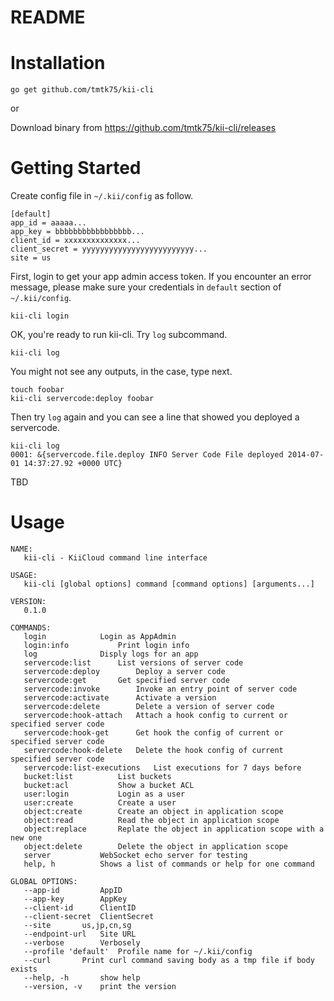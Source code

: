 # README

# Installation

```
go get github.com/tmtk75/kii-cli
```

or

Download binary from <https://github.com/tmtk75/kii-cli/releases>


# Getting Started

Create config file in `~/.kii/config` as follow.

    [default]
    app_id = aaaaa...
    app_key = bbbbbbbbbbbbbbbbb...
    client_id = xxxxxxxxxxxxxx...
    client_secret = yyyyyyyyyyyyyyyyyyyyyyyyy...
    site = us

First, login to get your app admin access token.
If you encounter an error message, please make sure your credentials in `default` section of `~/.kii/config`.

    kii-cli login

OK, you're ready to run kii-cli. Try `log` subcommand.

    kii-cli log

You might not see any outputs, in the case, type next.

    touch foobar
    kii-cli servercode:deploy foobar

Then try `log` again and you can see a line that showed you deployed a servercode.

    kii-cli log
    0001: &{servercode.file.deploy INFO Server Code File deployed 2014-07-01 14:37:27.92 +0000 UTC}

TBD


# Usage

```
NAME:
   kii-cli - KiiCloud command line interface

USAGE:
   kii-cli [global options] command [command options] [arguments...]

VERSION:
   0.1.0

COMMANDS:
   login			Login as AppAdmin
   login:info			Print login info
   log				Disply logs for an app
   servercode:list		List versions of server code
   servercode:deploy		Deploy a server code
   servercode:get		Get specified server code
   servercode:invoke		Invoke an entry point of server code
   servercode:activate		Activate a version
   servercode:delete		Delete a version of server code
   servercode:hook-attach	Attach a hook config to current or specified server code
   servercode:hook-get		Get hook the config of current or specified server code
   servercode:hook-delete	Delete the hook config of current specified server code
   servercode:list-executions	List executions for 7 days before
   bucket:list			List buckets
   bucket:acl			Show a bucket ACL
   user:login			Login as a user
   user:create			Create a user
   object:create		Create an object in application scope
   object:read			Read the object in application scope
   object:replace		Replate the object in application scope with a new one
   object:delete		Delete the object in application scope
   server			WebSocket echo server for testing
   help, h			Shows a list of commands or help for one command
   
GLOBAL OPTIONS:
   --app-id 		AppID
   --app-key 		AppKey
   --client-id 		ClientID
   --client-secret 	ClientSecret
   --site 		us,jp,cn,sg
   --endpoint-url 	Site URL
   --verbose		Verbosely
   --profile 'default'	Profile name for ~/.kii/config
   --curl		Print curl command saving body as a tmp file if body exists
   --help, -h		show help
   --version, -v	print the version
   
```

